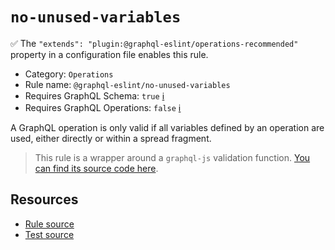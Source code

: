 # `no-unused-variables`

✅ The `"extends": "plugin:@graphql-eslint/operations-recommended"` property in a configuration file enables this rule.

- Category: `Operations`
- Rule name: `@graphql-eslint/no-unused-variables`
- Requires GraphQL Schema: `true` [ℹ️](../../README.md#extended-linting-rules-with-graphql-schema)
- Requires GraphQL Operations: `false` [ℹ️](../../README.md#extended-linting-rules-with-siblings-operations)

A GraphQL operation is only valid if all variables defined by an operation are used, either directly or within a spread fragment.

> This rule is a wrapper around a `graphql-js` validation function. [You can find its source code here](https://github.com/graphql/graphql-js/blob/main/src/validation/rules/NoUnusedVariablesRule.ts).

## Resources

- [Rule source](https://github.com/graphql/graphql-js/blob/main/src/validation/rules/NoUnusedVariablesRule.ts)
- [Test source](https://github.com/graphql/graphql-js/tree/main/src/validation/__tests__/NoUnusedVariablesRule-test.ts)
